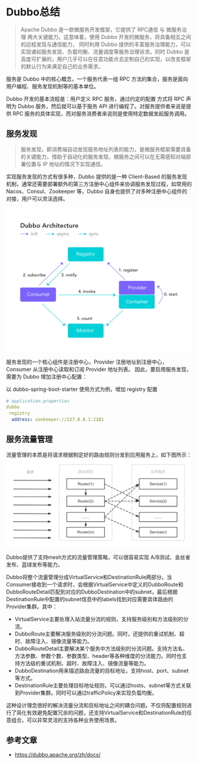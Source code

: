 # Dubbo总结


> Apache Dubbo 是一款微服务开发框架，它提供了 RPC通信 与 微服务治理 两大关键能力。这意味着，使用 Dubbo 开发的微服务，将具备相互之间的远程发现与通信能力， 同时利用 Dubbo 提供的丰富服务治理能力，可以实现诸如服务发现、负载均衡、流量调度等服务治理诉求。同时 Dubbo 是高度可扩展的，用户几乎可以在任意功能点去定制自己的实现，以改变框架的默认行为来满足自己的业务需求。

服务是 Dubbo 中的核心概念，一个服务代表一组 RPC 方法的集合，服务是面向用户编程、服务发现机制等的基本单位。

Dubbo 开发的基本流程是：用户定义 RPC 服务，通过约定的配置 方式将 RPC 声明为 Dubbo 服务，然后就可以基于服务 API 进行编程了。对服务提供者来说是提供 RPC 服务的具体实现，而对服务消费者来说则是使用特定数据发起服务调用。

## 服务发现
> 服务发现，即消费端自动发现服务地址列表的能力，是微服务框架需要具备的关键能力，借助于自动化的服务发现，微服务之间可以在无需感知对端部署位置与 IP 地址的情况下实现通信。

实现服务发现的方式有很多种，Dubbo 提供的是一种 Client-Based 的服务发现机制，通常还需要部署额外的第三方注册中心组件来协调服务发现过程，如常用的 Nacos、Consul、Zookeeper 等，Dubbo 自身也提供了对多种注册中心组件的对接，用户可以灵活选择。

![](/images/dubbo/architecture.png "服务发现")

服务发现的一个核心组件是注册中心，Provider 注册地址到注册中心，Consumer 从注册中心读取和订阅 Provider 地址列表。 因此，要启用服务发现，需要为 Dubbo 增加注册中心配置：

以 dubbo-spring-boot-starter 使用方式为例，增加 registry 配置
```yml
# application.properties
dubbo
 registry
  address: zookeeper://127.0.0.1:2181
```

## 服务流量管理
流量管理的本质是将请求根据制定好的路由规则分发到应用服务上，如下图所示：
![](/images/dubbo/what-is-traffic-control.png "流量管理")

Dubbo提供了支持mesh方式的流量管理策略，可以很容易实现 A/B测试、金丝雀发布、蓝绿发布等能力。

Dubbo将整个流量管理分成VirtualService和DestinationRule两部分。当Consumer接收到一个请求时，会根据VirtualService中定义的DubboRoute和DubboRouteDetail匹配到对应的DubboDestination中的subnet，最后根据DestinationRule中配置的subnet信息中的labels找到对应需要具体路由的Provider集群。其中：
* VirtualService主要处理入站流量分流的规则，支持服务级别和方法级别的分流。
* DubboRoute主要解决服务级别的分流问题。同时，还提供的重试机制、超时、故障注入、镜像流量等能力。
* DubboRouteDetail主要解决某个服务中方法级别的分流问题。支持方法名、方法参数、参数个数、参数类型、header等各种维度的分流能力。同时也支持方法级的重试机制、超时、故障注入、镜像流量等能力。
* DubboDestination用来描述路由流量的目标地址，支持host、port、subnet等方式。
* DestinationRule主要处理目标地址规则，可以通过hosts、subnet等方式关联到Provider集群。同时可以通过trafficPolicy来实现负载均衡。

这种设计理念很好的解决流量分流和目标地址之间的耦合问题。不仅将配置规则进行了简化有效避免配置冗余的问题，还支持VirtualService和DestinationRule的任意组合，可以非常灵活的支持各种业务使用场景。

## 参考文章
* https://dubbo.apache.org/zh/docs/
